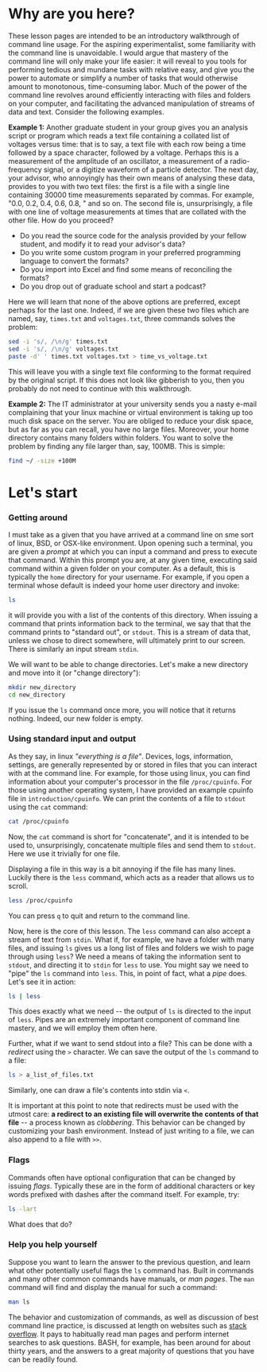 # Why are you here?

These lesson pages are intended to be an introductory walkthrough of command line usage.
For the aspiring experimentalist, some familiarity with the command line is unavoidable.
I would argue that mastery of the command line will only make your life easier:
it will reveal to you tools for performing tedious and mundane tasks with relative easy,
and give you the power to automate or simplify a number of tasks that would otherwise amount to monotonous, time-consuming labor.
Much of the power of the command line revolves around efficiently interacting with files and folders
on your computer, and facilitating the advanced manipulation of streams of data and text.
Consider the following examples.

**Example 1:** Another graduate student in your group gives you an analysis script or program which reads a text file
containing a collated list of voltages versus time: that is to say, a text file
with each row being a time followed by a space character, followed by a voltage.
Perhaps this is a measurement of the amplitude of an oscillator,
a measurement of a radio-frequency signal, or a digitize waveform of a particle detector.
The next day, your advisor, who annoyingly has their own means of analysing these data,
provides to you with two text files: the first is a file with a single line containing
30000 time measurements separated by commas. For example, "0.0, 0.2, 0.4, 0.6, 0.8, " and so on.
The second file is, unsurprisingly, a file with one line of voltage measurements
at times that are collated with the other file. How do you proceed?

* Do you read the source code for the analysis provided by your fellow student, and modify
  it to read your advisor's data?
* Do you write some custom program in your preferred programming language to convert the formats?
* Do you import into Excel and find some means of reconciling the formats?
* Do you drop out of graduate school and start a podcast?

Here we will learn that none of the above options are preferred, except perhaps for the last one.
Indeed, if we are given these two files which are named, say, `times.txt` and `voltages.txt`, three commands solves the problem:
```bash
sed -i 's/, /\n/g' times.txt
sed -i 's/, /\n/g' voltages.txt 
paste -d' ' times.txt voltages.txt > time_vs_voltage.txt
```
This will leave you with a single text file conforming to the format required by the original script.
If this does not look like gibberish to you, then you probably do not need to continue with this walkthrough.

**Example 2:** The IT administrator at your university sends you a nasty e-mail complaining that your
linux machine or virtual environment is taking up too much disk space on the server.
You are obliged to reduce your disk space, but as far as you can recall, you have no large files.
Moreover, your home directory contains many folders within folders.
You want to solve the problem by finding any file larger than, say, 100MB. This is simple:
```bash
find ~/ -size +100M
```

# Let's start

### Getting around
I must take as a given that you have arrived at a command line on sme sort of linux, BSD, or OSX-like environment.
Upon opening such a terminal, you are given a *prompt* at which you can input a command and press <Enter> to execute that command.
Within this prompt you are, at any given time, executing said command within a given folder on your computer.
As a default, this is typically the `home` directory for your username.
For example, if you open a terminal whose default is indeed your home user directory and invoke:
```bash
ls
```
it will provide you with a list of the contents of this directory.
When issuing a command that prints information back to the terminal,
we say that that the command prints to "standard out", or `stdout`.
This is a stream of data that, unless we chose to direct somewhere,
will ultimately print to our screen. There is similarly an input stream `stdin`.

We will want to be able to change directories. Let's make a new directory and move into it (or "change directory"):
```bash
mkdir new_directory
cd new_directory
```
If you issue the `ls` command once more, you will notice that it returns nothing. Indeed, our new folder is empty.

### Using standard input and output

As they say, in linux *"everything is a file"*. Devices, logs, information, settings,
are generally represented by or stored in files that you can interact with at the command line.
For example, for those using linux, you can find information
about your computer's processor in the file `/proc/cpuinfo`.
For those using another operating system, I have provided an example cpuinfo file in `introduction/cpuinfo`.
We can print the contents of a file to `stdout` using the `cat` command:
```bash
cat /proc/cpuinfo
```
Now, the `cat` command is short for "concatenate", and it is intended to be used to, unsurprisingly,
concatenate multiple files and send them to `stdout`. Here we use it trivially for one file.

Displaying a file in this way is a bit annoying if the file has many lines. Luckily there is the `less`
command, which acts as a reader that allows us to scroll.
```bash
less /proc/cpuinfo
```
You can press `q` to quit and return to the command line.

Now, here is the core of this lesson. The `less` command can also accept a stream of text from `stdin`.
What if, for example, we have a folder with many files, and issuing `ls` gives us a long list
of files and folders we wish to page through using `less`?
We need a means of taking the information sent to `stdout`, and directing it to `stdin` for `less` to use.
You might say we need to "pipe" the `ls` command into `less`.
This, in point of fact, what a *pipe* does. Let's see it in action:
```bash
ls | less
```
This does exactly what we need -- the output of `ls` is directed to the input of `less`.
Pipes are an extremely important component of command line mastery, and we will employ them often here.

Further, what if we want to send  stdout into a file? This can be done with a *redirect* using the `>` character.
We can save the output of the `ls` command to a file:
```bash
ls > a_list_of_files.txt
```
Similarly, one can draw a file's contents into stdin via `<`.

It is important at this point to note that redirects must be used with the utmost care:
**a redirect to an existing file will overwrite the contents of that file** --
a process known as *clobbering*. This behavior can be changed by customizing your bash environment.
Instead of just writing to a file, we can also append to a file with `>>`.

### Flags

Commands often have optional configuration that can be changed by issuing *flags*.
Typically these are in the form of additional characters or key words prefixed with dashes
after the command itself. For example, try:
```bash
ls -lart
```
What does that do?

### Help you help yourself

Suppose you want to learn the answer to the previous question,
and learn what other potentially useful flags the `ls` command has.
Built in commands and many other common commands have manuals, or *man pages*.
The `man` command will find and display the manual for such a command:
```bash
man ls
```

The behavior and customization of commands, as well as discussion of best command line practice,
is discussed at length on websites such as [stack overflow](http://stackoverflow.com).
It pays to habitually read man pages and perform internet searches to ask questions.
BASH, for example, has been around for about thirty years, and the answers to a great majority of questions
that you have can be readily found.
